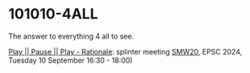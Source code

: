 # 101010-4ALL
The answer to everything 4 all to see.

[Play || Pause || Play - Rationale](./PlayPausePlay-Rationale.md): splinter meeting [SMW20](https://meetingorganizer.copernicus.org/EPSC2024/session/51557), EPSC 2024, Tuesday 10 September 16:30 - 18:00)
